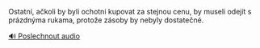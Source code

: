 
Ostatní, ačkoli by byli ochotni kupovat za stejnou cenu, by museli odejít s prázdnýma rukama, protože zásoby by nebyly dostatečné.

[🔊 Poslechnout audio](/data/7-paragraphs/audio/chapter_69/para_004-Ostatn-akoli-by-byli-ochotni-kupovat-za-stejnou.mp3)
